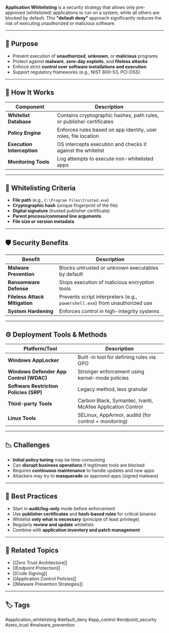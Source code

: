 **Application Whitelisting** is a security strategy that allows only pre-approved (whitelisted) applications to run on a system, while all others are blocked by default. This **"default deny"** approach significantly reduces the risk of executing unauthorized or malicious software.

---

## 🎯 Purpose

- Prevent execution of **unauthorized**, **unknown**, or **malicious** programs
- Protect against **malware**, **zero-day exploits**, and **fileless attacks**
- Enforce strict **control over software installations and execution**
- Support regulatory frameworks (e.g., NIST 800-53, PCI-DSS)

---

## 🧰 How It Works

| Component              | Description                                                             |
|------------------------|-------------------------------------------------------------------------|
| **Whitelist Database** | Contains cryptographic hashes, path rules, or publisher certificates    |
| **Policy Engine**      | Enforces rules based on app identity, user roles, file location         |
| **Execution Interception** | OS intercepts execution and checks it against the whitelist          |
| **Monitoring Tools**   | Log attempts to execute non-whitelisted apps                            |

---

## 🧠 Whitelisting Criteria

- **File path** (e.g., `C:\Program Files\trusted.exe`)
- **Cryptographic hash** (unique fingerprint of the file)
- **Digital signature** (trusted publisher certificate)
- **Parent process/command line arguments**
- **File size or version metadata**

---

## 🛡️ Security Benefits

| Benefit                      | Description                                                    |
|------------------------------|----------------------------------------------------------------|
| **Malware Prevention**       | Blocks untrusted or unknown executables by default            |
| **Ransomware Defense**       | Stops execution of malicious encryption tools                 |
| **Fileless Attack Mitigation** | Prevents script interpreters (e.g., `powershell.exe`) from unauthorized use |
| **System Hardening**         | Enforces control in high-integrity systems                    |

---

## ⚙️ Deployment Tools & Methods

| Platform/Tool              | Description                                                   |
|----------------------------|---------------------------------------------------------------|
| **Windows AppLocker**      | Built-in tool for defining rules via GPO                      |
| **Windows Defender App Control (WDAC)** | Stronger enforcement using kernel-mode policies  |
| **Software Restriction Policies (SRP)** | Legacy method, less granular                     |
| **Third-party Tools**      | Carbon Black, Symantec, Ivanti, McAfee Application Control    |
| **Linux Tools**            | SELinux, AppArmor, auditd (for control + monitoring)          |

---

## 📉 Challenges

- **Initial policy tuning** may be time-consuming
- Can **disrupt business operations** if legitimate tools are blocked
- Requires **continuous maintenance** to handle updates and new apps
- Attackers may try to **masquerade** as approved apps (signed malware)

---

## 🧪 Best Practices

- Start in **audit/log-only** mode before enforcement
- Use **publisher certificates** and **hash-based rules** for critical binaries
- Whitelist **only what is necessary** (principle of least privilege)
- Regularly **review and update** whitelists
- Combine with **application inventory and patch management**

---

## 🔗 Related Topics

- [[Zero Trust Architecture]]
- [[Endpoint Protection]]
- [[Code Signing]]
- [[Application Control Policies]]
- [[Malware Prevention Strategies]]

---

## 🏷 Tags

#application_whitelisting #default_deny #app_control #endpoint_security #zero_trust #malware_prevention
